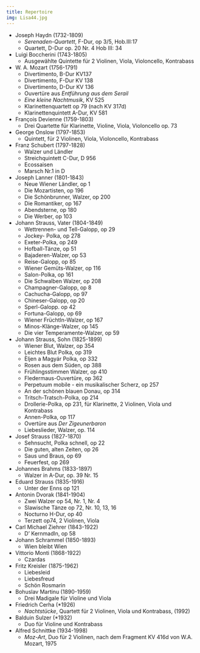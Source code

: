 ```yaml
---
title: Repertoire
img: Lisa44.jpg
---
```

* Joseph Haydn (1732-1809)
  * *Serenaden-Quartett*, F-Dur, op 3/5, Hob.III:17
  * Quartett, D-Dur op. 20 Nr. 4 Hob III: 34
* Luigi Boccherini (1743-1805)
  * Ausgewählte Quintette für 2 Violinen, Viola, Violoncello, Kontrabass
* W. A. Mozart (1756-1791)
  * Divertimento, B-Dur KV137
  * Divertimento, F-Dur KV 138
  * Divertimento, D-Dur KV 136
  * Ouvertüre aus *Entführung aus dem Serail*
  * *Eine kleine Nachtmusik*, KV 525
  * Klarinettenquartett op 79 (nach KV 317d)
  * Klarinettenquintett A-Dur, KV 581
* François Devienne (1759-1803)
  * Drei Quartette für Klarinette, Violine, Viola, Violoncello op. 73
* George Onslow (1797-1853)
  * Quintett, für 2 Violinen, Viola, Violoncello, Kontrabass
* Franz Schubert (1797-1828)
  * Walzer und Ländler
  * Streichquintett C-Dur, D 956
  * Ecossaisen
  * Marsch Nr.1 in D
* Joseph Lanner (1801-1843)
  * Neue Wiener Ländler, op 1
  * Die Mozartisten, op 196
  * Die Schönbrunner, Walzer, op 200
  * Die Romantiker, op 167
  * Abendsterne, op 180
  * Die Werber, op 103
* Johann Strauss, Vater (1804-1849)
  * Wettrennen- und Tell-Galopp, op 29
  * Jockey- Polka, op 278
  * Exeter-Polka, op 249
  * Hofball-Tänze, op 51
  * Bajaderen-Walzer, op 53
  * Reise-Galopp, op 85
  * Wiener Gemüts-Walzer, op 116
  * Salon-Polka, op 161
  * Die Schwalben Walzer, op 208
  * Champagner-Galopp, op 8
  * Cachucha-Galopp, op 97
  * Chineser-Galopp, op 20
  * Sperl-Galopp. op 42
  * Fortuna-Galopp, op 69
  * Wiener Früchtln-Walzer, op 167
  * Minos-Klänge-Walzer, op 145
  * Die vier Temperamente-Walzer, op 59
* Johann Strauss, Sohn (1825-1899)
  * Wiener Blut, Walzer, op 354
  * Leichtes Blut Polka, op 319
  * Èljen a Magyár Polka, op 332
  * Rosen aus dem Süden, op 388
  * Frühlingsstimmen Walzer, op 410
  * Fledermaus-Ouvertüre, op 362
  * Perpetuum mobile - ein musikalischer Scherz, op 257
  * An der schönen blauen Donau, op 314
  * Tritsch-Tratsch-Polka, op 214
  * Drollerie-Polka, op 231, für Klarinette, 2 Violinen, Viola und Kontrabass
  * Annen-Polka, op 117
  * Overtüre aus *Der Zigeunerbaron*
  * Liebeslieder, Walzer, op. 114
* Josef Strauss (1827-1870)
  * Sehnsucht, Polka schnell, op 22
  * Die guten, alten Zeiten, op 26
  * Saus und Braus, op 69
  * Feuerfest, op 269
* Johannes Brahms (1833-1897)
  * Walzer in A-Dur, op. 39 Nr. 15
* Eduard Strauss (1835-1916)
  * Unter der Enns op 121
* Antonin Dvorak (1841-1904)
  * Zwei Walzer op 54, Nr. 1, Nr. 4
  * Slawische Tänze op 72, Nr. 10, 13, 16
  * Nocturno H-Dur, op 40
  * Terzett op74, 2 Violinen, Viola
* Carl Michael Ziehrer (1843-1922)
  * D’ Kernmadln, op 58
* Johann Schrammel (1850-1893)
  * Wien bleibt Wien
* Vittorio Monti (1868-1922)
  * Czardas
* Fritz Kreisler (1875-1962)
  * Liebesleid
  * Liebesfreud
  * Schön Rosmarin
* Bohuslav Martinu (1890-1959)
  * Drei Madigale für Violine und Viola
* Friedrich Cerha (*1926)
  * *Nachtstücke*, Quartett für 2 Violinen, Viola und Kontrabass, (1992)
* Balduin Sulzer (*1932)
  * Duo für Violine und Kontrabass
* Alfred Schnittke (1934-1998)
  * *Moz-Art*, Duo für 2 Violinen, nach dem Fragment KV 416d von W.A. Mozart, 1975
